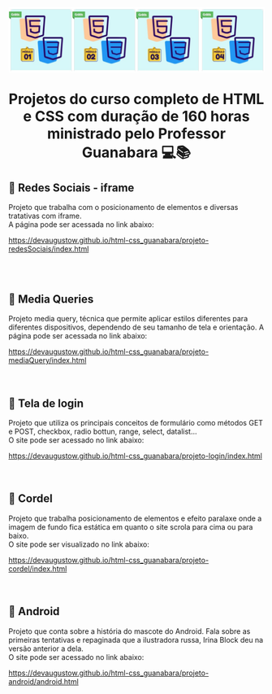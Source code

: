 <h1 align="center">
    <img src="img-title/logo-curso-modulos.jpg">
    <p>Projetos do curso completo de HTML e CSS  com duração de 160 horas ministrado pelo Professor Guanabara 💻📚</p>
</h1>

## 📘 Redes Sociais - iframe

Projeto que trabalha com o posicionamento de elementos e diversas tratativas com iframe.<br>
A página pode ser acessada no link abaixo:

<a href="https://devaugustow.github.io/html-css_guanabara/projeto-redesSociais/index.html">https://devaugustow.github.io/html-css_guanabara/projeto-redesSociais/index.html</a>

<br><br>


## 📘 Media Queries

Projeto media query, técnica que permite aplicar estilos diferentes para diferentes dispositivos, dependendo de seu tamanho de tela e orientação.
A página pode ser acessada no link abaixo:


<a href="https://devaugustow.github.io/html-css_guanabara/projeto-mediaQuery/index.html">https://devaugustow.github.io/html-css_guanabara/projeto-mediaQuery/index.html</a>
<br><br><br>


## 📘 Tela de login

Projeto que utiliza os principais conceitos de formulário como métodos GET e POST, checkbox, radio bottun, range, select, datalist...<br>
O site pode ser acessado no link abaixo:

<a href="https://devaugustow.github.io/html-css_guanabara/projeto-login/index.html">https://devaugustow.github.io/html-css_guanabara/projeto-login/index.html</a>
<br><br><br>

## 📘 Cordel

Projeto que trabalha posicionamento de elementos e efeito paralaxe onde a imagem de fundo fica estática em quanto o site scrola para cima ou para baixo.<br>
O site pode ser visualizado no link abaixo:

<a href="https://devaugustow.github.io/html-css_guanabara/projeto-cordel/index.html">https://devaugustow.github.io/html-css_guanabara/projeto-cordel/index.html</a>
<br><br><br>

## 📘 Android

Projeto que conta sobre a história do mascote do Android. Fala sobre as primeiras tentativas e repaginada que a ilustradora russa, Irina Block deu na versão anterior a dela.<br>
O site pode ser acessado no link abaixo:

<a href="https://devaugustow.github.io/html-css_guanabara/projeto-android/android.html"> https://devaugustow.github.io/html-css_guanabara/projeto-android/android.html</a>





